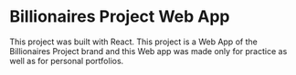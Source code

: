 # Billionaires Project Web App

This project was built with React. This project is a Web App of the Billionaires Project brand and this Web app was made only for practice as well as for personal portfolios.
